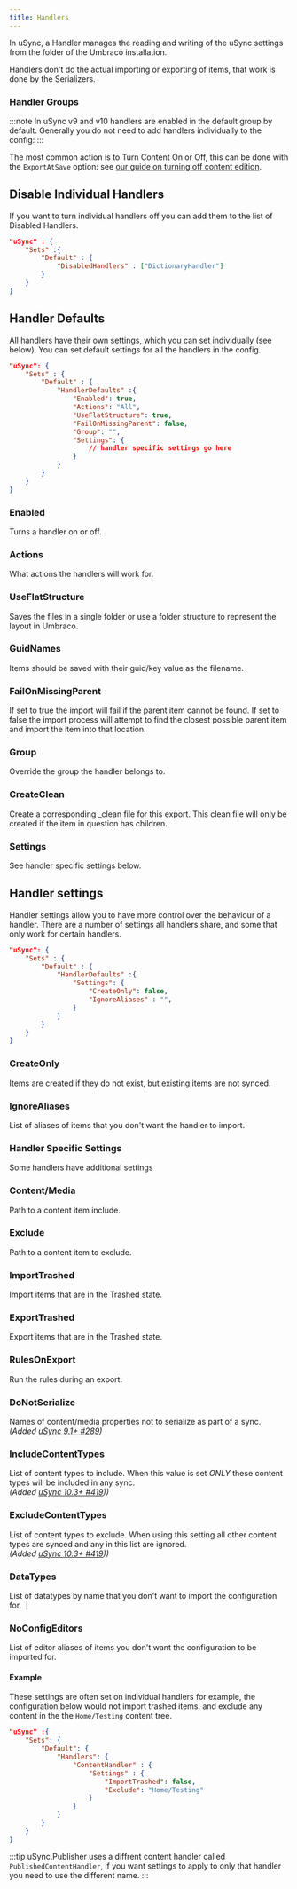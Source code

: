```yaml
---
title: Handlers
---
```


In uSync, a Handler manages the reading and writing of the uSync settings from the folder of the Umbraco installation.

Handlers don't do the actual importing or exporting of items, that work is done by the Serializers.

### Handler Groups 

:::note 
In uSync v9 and v10 handlers are enabled in the default group by default. Generally you do not need to add handlers individually to the config: 
:::

The most common action is to Turn Content On or Off, this can be done with the `ExportAtSave` option: see [our guide on turning off content edition](../guides/content).

## Disable Individual Handlers 
If you want to turn individual handlers off you can add them to the list of Disabled Handlers.

```json title=appsettings.json
"uSync" : {
    "Sets" :{
        "Default" : {
            "DisabledHandlers" : ["DictionaryHandler"]
        }
    }
}
```

## Handler Defaults 
All handlers have their own settings, which you can set individually (see below). You can set default settings for all the handlers in the config.

```json title=appsettings.json
"uSync": {
    "Sets" : {
        "Default" : {
            "HandlerDefaults" :{
                "Enabled": true,
                "Actions": "All", 
                "UseFlatStructure": true,
                "FailOnMissingParent": false,
                "Group": "",
                "Settings": {
                    // handler specific settings go here
                }
            }
        }
    }
}
```


### Enabled 
<!-- | True| True/False | -->
Turns a handler on or off.

### Actions 
<!-- | All | "All", "Import", "Export", "Report" |-->
What actions the handlers will work for.

### UseFlatStructure 
<!-- | True | True/False |-->
Saves the files in a single folder or use a folder structure to represent the layout in Umbraco.

### GuidNames
Items should be saved with their guid/key value as the filename.

### FailOnMissingParent 
<!-- | False |  True/False |-->
 If set to true the import will fail if the parent item cannot be found. If set to false the import process will attempt to find the closest possible parent item and import the item into that location.

### Group 
<!--| "" | "", "Settings", "Content" |--> 
Override the group the handler belongs to.

### CreateClean
Create a corresponding _clean file for this export. This clean file will only be created if the item in question has children.

### Settings 
<!-- | {} | {} |--> 
See handler specific settings below.
  

## Handler settings  
Handler settings allow you to have more control over the behaviour of a handler. There are a number of settings all handlers share, and some that only work for certain handlers. 

```json title="appsettings.json"
"uSync": {
    "Sets" : {
        "Default" : {
            "HandlerDefaults" :{
                "Settings": {
                    "CreateOnly": false, 
                    "IgnoreAliases" : "",
                }
            }
        }
    }
}

```


### CreateOnly 
<!--| True/False | -->
Items are created if they do not exist, but existing items are not synced.

### IgnoreAliases 
<!--| String |--> 
List of aliases of items that you don't want the handler to import.

### Handler Specific Settings
Some handlers have additional settings

<!--Handler | Key | Default | Value | Note-->

### Content/Media 
<!--| Include | "" | Content Path | -->
Path to a content item include. 
&nbsp;

### Exclude 
<!--| "" | Content Path | -->
Path to a content item to exclude.
&nbsp;

### ImportTrashed
<!--| true | True/False | -->
Import items that are in the Trashed state. 
&nbsp;

### ExportTrashed
<!--| true | True/False | -->
Export items that are in the Trashed state.
&nbsp;

### RulesOnExport 
<!--| False | True / False | -->
Run the rules during an export.
&nbsp;

### DoNotSerialize 
<!--| "" | PropertyName | --> 
Names of content/media properties not to serialize as part of a sync. <br/> *(Added [uSync 9.1+ #289](https://github.com/KevinJump/uSync/issues/289))*
&nbsp;

### IncludeContentTypes
<!--| "" | ContentTypes | -->
List of content types to include. When this value is set *ONLY* these content types will be included in any sync. <br/> *(Added [uSync 10.3+ #419](https://github.com/KevinJump/uSync/issues/419)))*
&nbsp;

### ExcludeContentTypes
<!--| "" | ContentTypes | -->
List of content types to exclude. When using this setting all other content types are synced and any in this list are ignored. <br/> *(Added [uSync 10.3+ #419](https://github.com/KevinJump/uSync/issues/419)))*

### DataTypes 
<!--| NoConfigNames | "" | String | -->
List of datatypes by name that you don't want to import the configuration for.
&nbsp;| 

### NoConfigEditors 
<!--| "" | String | -->
List of editor aliases of items you don't want the configuration to be imported for.

#### Example 
These settings are often set on individual handlers for example, the configuration below would not import trashed items, and exclude any content in the the `Home/Testing` content tree.

```json title="appsettings.json" 
"uSync" :{
    "Sets": {
        "Default": {
            "Handlers": {
                "ContentHandler" : {
                    "Settings" : {
                        "ImportTrashed": false,
                        "Exclude": "Home/Testing"
                    }
                }
            }
        }
    }
}
```

:::tip
uSync.Publisher  uses a diffrent content handler called `PublishedContentHandler`, if you want settings to apply to only that handler you need to use the different name.
:::
